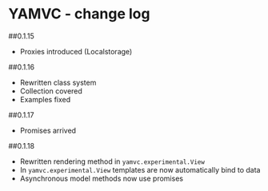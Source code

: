 YAMVC - change log
=============

##0.1.15
* Proxies introduced (Localstorage)

##0.1.16
* Rewritten class system
* Collection covered
* Examples fixed

##0.1.17
* Promises arrived

##0.1.18
* Rewritten rendering method in `yamvc.experimental.View`
* In `yamvc.experimental.View` templates are now automatically bind to data
* Asynchronous model methods now use promises


